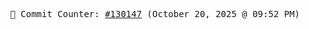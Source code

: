 <p align="center">
    <samp>
        📮 Commit Counter: <a href="https://github.com/Javascript-void0/Javascript-void0/commits/main">#130147</a> (October 20, 2025 @ 09:52 PM)
    </samp>
</p>